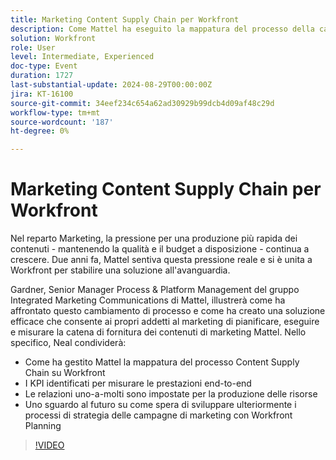 ```yaml
---
title: Marketing Content Supply Chain per Workfront
description: Come Mattel ha eseguito la mappatura del processo della catena di fornitura dei contenuti a Workfront I KPI identificati per misurare le prestazioni end-to-end Le relazioni uno-a-molti impostate per la produzione di risorse   Uno sguardo al futuro su come spera di sviluppare ulteriormente i processi di strategia delle campagne di marketing con Workfront Planning
solution: Workfront
role: User
level: Intermediate, Experienced
doc-type: Event
duration: 1727
last-substantial-update: 2024-08-29T00:00:00Z
jira: KT-16100
source-git-commit: 34eef234c654a62ad30929b99dcb4d09af48c29d
workflow-type: tm+mt
source-wordcount: '187'
ht-degree: 0%

---
```



# Marketing Content Supply Chain per Workfront

Nel reparto Marketing, la pressione per una produzione più rapida dei contenuti - mantenendo la qualità e il budget a disposizione - continua a crescere. Due anni fa, Mattel sentiva questa pressione reale e si è unita a Workfront per stabilire una soluzione all&#39;avanguardia.

Gardner, Senior Manager Process &amp; Platform Management del gruppo Integrated Marketing Communications di Mattel, illustrerà come ha affrontato questo cambiamento di processo e come ha creato una soluzione efficace che consente ai propri addetti al marketing di pianificare, eseguire e misurare la catena di fornitura dei contenuti di marketing Mattel. Nello specifico, Neal condividerà:

* Come ha gestito Mattel la mappatura del processo Content Supply Chain su Workfront
* I KPI identificati per misurare le prestazioni end-to-end
* Le relazioni uno-a-molti sono impostate per la produzione delle risorse
* Uno sguardo al futuro su come spera di sviluppare ulteriormente i processi di strategia delle campagne di marketing con Workfront Planning

>[!VIDEO](https://video.tv.adobe.com/v/3433205/?learn=on)
